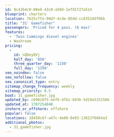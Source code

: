 ```yaml
---
id: 0c43b4c0-80e9-43c0-a50d-1ef91f27a514
blueprint: charters
location: 7625cffe-90d7-4cde-85dd-cc8352ddf0bb
title: "31' Gamefisher"
passengers: 'Priced for 4 pass. (6 max)'
features:
  - 'Twin Cummings diesel engines'
  - Washroom
pricing:
  -
    id: nQDeyQVj
    half_day: '850'
    three_quarter_day: '1150'
    full_day: '1350'
seo_noindex: false
seo_nofollow: false
seo_canonical_type: entry
sitemap_change_frequency: weekly
sitemap_priority: 0.5
boat: 31_gamefisher.jpg
updated_by: c69010f5-4ef6-4fb1-b93b-5d19a5331586
updated_at: 1707254048
inshore_or_offshore: offshore
popular: false
locations: 18450c67-a47c-4e60-8e93-13622f6664a3
additional_photos:
  - 31_gamefisher.jpg
---
```

